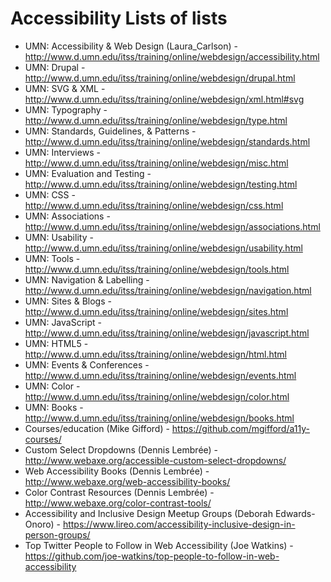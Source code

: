 # Accessibility Lists of lists

- UMN: Accessibility & Web Design (Laura_Carlson) - http://www.d.umn.edu/itss/training/online/webdesign/accessibility.html
- UMN: Drupal - http://www.d.umn.edu/itss/training/online/webdesign/drupal.html
- UMN: SVG & XML - http://www.d.umn.edu/itss/training/online/webdesign/xml.html#svg
- UMN: Typography - http://www.d.umn.edu/itss/training/online/webdesign/type.html
- UMN: Standards, Guidelines, & Patterns - http://www.d.umn.edu/itss/training/online/webdesign/standards.html
- UMN: Interviews - http://www.d.umn.edu/itss/training/online/webdesign/misc.html
- UMN: Evaluation and Testing - http://www.d.umn.edu/itss/training/online/webdesign/testing.html
- UMN: CSS - http://www.d.umn.edu/itss/training/online/webdesign/css.html
- UMN: Associations - http://www.d.umn.edu/itss/training/online/webdesign/associations.html
- UMN: Usability - http://www.d.umn.edu/itss/training/online/webdesign/usability.html
- UMN: Tools - http://www.d.umn.edu/itss/training/online/webdesign/tools.html
- UMN: Navigation & Labelling - http://www.d.umn.edu/itss/training/online/webdesign/navigation.html
- UMN: Sites & Blogs - http://www.d.umn.edu/itss/training/online/webdesign/sites.html
- UMN: JavaScript - http://www.d.umn.edu/itss/training/online/webdesign/javascript.html
- UMN: HTML5 - http://www.d.umn.edu/itss/training/online/webdesign/html.html
- UMN: Events & Conferences - http://www.d.umn.edu/itss/training/online/webdesign/events.html
- UMN: Color - http://www.d.umn.edu/itss/training/online/webdesign/color.html
- UMN: Books - http://www.d.umn.edu/itss/training/online/webdesign/books.html
- Courses/education (Mike Gifford) - https://github.com/mgifford/a11y-courses/
- Custom Select Dropdowns (Dennis Lembrée) - http://www.webaxe.org/accessible-custom-select-dropdowns/
- Web Accessibility Books (Dennis Lembrée) - http://www.webaxe.org/web-accessibility-books/
- Color Contrast Resources (Dennis Lembrée) - http://www.webaxe.org/color-contrast-tools/
- Accessibility and Inclusive Design Meetup Groups (Deborah Edwards-Onoro) - https://www.lireo.com/accessibility-inclusive-design-in-person-groups/
- Top Twitter People to Follow in Web Accessibility (Joe Watkins) - https://github.com/joe-watkins/top-people-to-follow-in-web-accessibility
